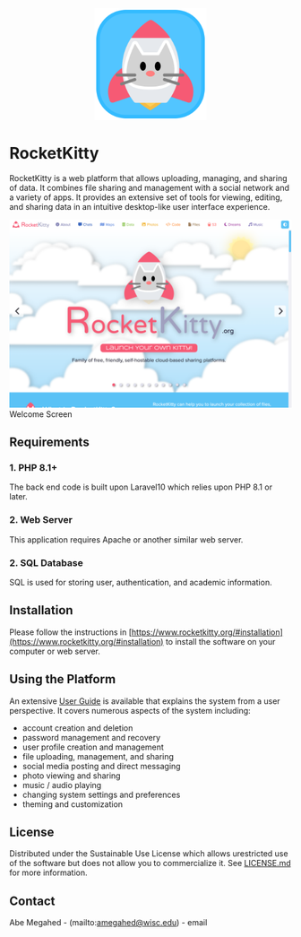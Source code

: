 <p align="center" style="text-align:center">
	<img src="images/logos/logo.svg" width="200">
</p>

# RocketKitty

RocketKitty is a web platform that allows uploading, managing, and sharing of data.  It combines file sharing and management with a social network and a variety of apps.  It provides an extensive set of tools for viewing, editing, and sharing data in an intuitive desktop-like user interface experience.

![Screen Shot](images/screen-shots/welcome.png)
Welcome Screen

## Requirements

### 1. PHP 8.1+

The back end code is built upon Laravel10 which relies upon PHP 8.1 or later.

### 2. Web Server

This application requires Apache or another similar web server.

### 2. SQL Database

SQL is used for storing user, authentication, and academic information.

## Installation

Please follow the instructions in [https://www.rocketkitty.org/#installation](https://www.rocketkitty.org/#installation) to install the software on your computer or web server.

## Using the Platform

An extensive [User Guide](https://www.sharedigm.com/#help) is available that explains the system from a user perspective.  It covers numerous aspects of the system including:

- account creation and deletion
- password management and recovery
- user profile creation and management
- file uploading, management, and sharing
- social media posting and direct messaging
- photo viewing and sharing
- music / audio playing
- changing system settings and preferences
- theming and customization

<!-- LICENSE -->
## License

Distributed under the Sustainable Use License which allows urestricted use of the software but does not allow you to commercialize it. See [LICENSE.md](LICENSE.md) for more information.

<!-- CONTACT -->
## Contact

Abe Megahed - (mailto:amegahed@wisc.edu) - email
